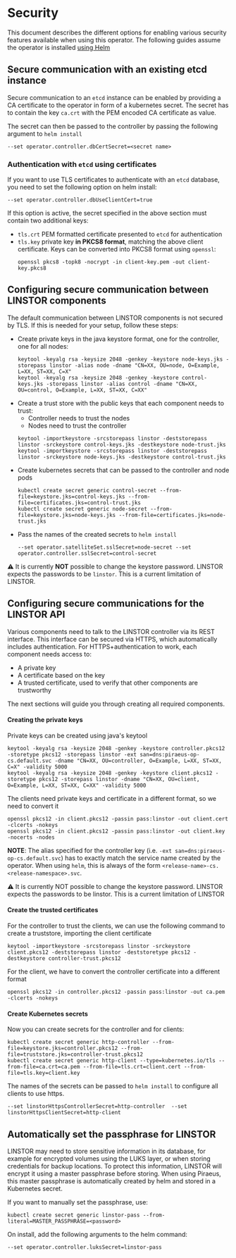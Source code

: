 # Security

This document describes the different options for enabling various security features available when
using this operator. The following guides assume the operator is installed [using Helm](../README.md#deployment-with-helm-v3-chart)

## Secure communication with an existing etcd instance

Secure communication to an `etcd` instance can be enabled by providing a CA certificate to the operator in form of a
kubernetes secret. The secret has to contain the key `ca.crt` with the PEM encoded CA certificate as value.

The secret can then be passed to the controller by passing the following argument to `helm install`
```
--set operator.controller.dbCertSecret=<secret name>
```

### Authentication with `etcd` using certificates

If you want to use TLS certificates to authenticate with an `etcd` database, you need to set the following option on
helm install:
```
--set operator.controller.dbUseClientCert=true
```

If this option is active, the secret specified in the above section must contain two additional keys:
* `tls.crt` PEM formatted certificate presented to `etcd` for authentication
* `tls.key` private key **in PKCS8 format**, matching the above client certificate.
  Keys can be converted into PKCS8 format using `openssl`:
  ```
  openssl pkcs8 -topk8 -nocrypt -in client-key.pem -out client-key.pkcs8
  ```

## Configuring secure communication between LINSTOR components

The default communication between LINSTOR components is not secured by TLS. If this is needed for your setup,
follow these steps:

* Create private keys in the java keystore format, one for the controller, one for all nodes:
  ```
  keytool -keyalg rsa -keysize 2048 -genkey -keystore node-keys.jks -storepass linstor -alias node -dname "CN=XX, OU=node, O=Example, L=XX, ST=XX, C=X"
  keytool -keyalg rsa -keysize 2048 -genkey -keystore control-keys.jks -storepass linstor -alias control -dname "CN=XX, OU=control, O=Example, L=XX, ST=XX, C=XX"
  ```
* Create a trust store with the public keys that each component needs to trust:
  * Controller needs to trust the nodes
  * Nodes need to trust the controller
  ```
  keytool -importkeystore -srcstorepass linstor -deststorepass linstor -srckeystore control-keys.jks -destkeystore node-trust.jks
  keytool -importkeystore -srcstorepass linstor -deststorepass linstor -srckeystore node-keys.jks -destkeystore control-trust.jks
  ```
* Create kubernetes secrets that can be passed to the controller and node pods
  ```
  kubectl create secret generic control-secret --from-file=keystore.jks=control-keys.jks --from-file=certificates.jks=control-trust.jks
  kubectl create secret generic node-secret --from-file=keystore.jks=node-keys.jks --from-file=certificates.jks=node-trust.jks
  ```
* Pass the names of the created secrets to `helm install`
  ```
  --set operator.satelliteSet.sslSecret=node-secret --set operator.controller.sslSecret=control-secret
  ```

:warning: It is currently **NOT** possible to change the keystore password. LINSTOR expects the passwords to be
`linstor`. This is a current limitation of LINSTOR.

## Configuring secure communications for the LINSTOR API

Various components need to talk to the LINSTOR controller via its REST interface. This interface can be
secured via HTTPS, which automatically includes authentication. For HTTPS+authentication to work, each component
needs access to:

* A private key
* A certificate based on the key
* A trusted certificate, used to verify that other components are trustworthy

The next sections will guide you through creating all required components.

#### Creating the private keys

Private keys can be created using java's keytool

```
keytool -keyalg rsa -keysize 2048 -genkey -keystore controller.pkcs12 -storetype pkcs12 -storepass linstor -ext san=dns:piraeus-op-cs.default.svc -dname "CN=XX, OU=controller, O=Example, L=XX, ST=XX, C=X" -validity 5000
keytool -keyalg rsa -keysize 2048 -genkey -keystore client.pkcs12 -storetype pkcs12 -storepass linstor -dname "CN=XX, OU=client, O=Example, L=XX, ST=XX, C=XX" -validity 5000
```

The clients need private keys and certificate in a different format, so we need to convert it
```
openssl pkcs12 -in client.pkcs12 -passin pass:linstor -out client.cert -clcerts -nokeys
openssl pkcs12 -in client.pkcs12 -passin pass:linstor -out client.key -nocerts -nodes
```

**NOTE**: The alias specified for the controller key (i.e. `-ext san=dns:piraeus-op-cs.default.svc`) has to exactly match the
service name created by the operator. When using `helm`, this is always of the form `<release-name>-cs.<release-namespace>.svc`.

:warning: It is currently NOT possible to change the keystore password. LINSTOR expects the passwords to be linstor. This is a current limitation of LINSTOR

#### Create the trusted certificates

For the controller to trust the clients, we can use the following command to create a truststore, importing the client certificate

```
keytool -importkeystore -srcstorepass linstor -srckeystore client.pkcs12 -deststorepass linstor -deststoretype pkcs12 -destkeystore controller-trust.pkcs12
```

For the client, we have to convert the controller certificate into a different format

```
openssl pkcs12 -in controller.pkcs12 -passin pass:linstor -out ca.pem -clcerts -nokeys
```

#### Create Kubernetes secrets

Now you can create secrets for the controller and for clients:

```
kubectl create secret generic http-controller --from-file=keystore.jks=controller.pkcs12 --from-file=truststore.jks=controller-trust.pkcs12
kubectl create secret generic http-client --type=kubernetes.io/tls --from-file=ca.crt=ca.pem --from-file=tls.crt=client.cert --from-file=tls.key=client.key
```

The names of the secrets can be passed to `helm install` to configure all clients to use https.

```
--set linstorHttpsControllerSecret=http-controller  --set linstorHttpsClientSecret=http-client
```

## Automatically set the passphrase for LINSTOR

LINSTOR may need to store sensitive information in its database, for example for encrypted volumes using the LUKS layer,
or when storing credentials for backup locations. To protect this information, LINSTOR will encrypt it using a master
passphrase before storing. When using Piraeus, this master passphrase is automatically created by helm and stored in a
Kubernetes secret.

If you want to manually set the passphrase, use:

```
kubectl create secret generic linstor-pass --from-literal=MASTER_PASSPHRASE=<password>
```

On install, add the following arguments to the helm command:

```
--set operator.controller.luksSecret=linstor-pass
```
